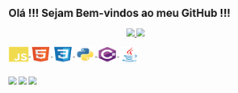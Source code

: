 ## Olá  !!! Sejam Bem-vindos ao meu GitHub !!!

<div align="center">
  <a href="https://github.com/Gabriel-Castro-Dev">
  <img height="180em" src="https://github-readme-stats.vercel.app/api?username=GabrielPedroDeCastro&show_icons=true&theme=dracula&include_all_commits=true&count_private=true"/>
  <img height="180em" src="https://github-readme-stats.vercel.app/api/top-langs/?username=GabrielPedroDeCastro&layout=compact&langs_count=7&theme=dracula"/>
</div>

<div style="display: inline_block"><br>
  <img align="center" alt="Js" height="30" width="40" src="https://raw.githubusercontent.com/devicons/devicon/master/icons/javascript/javascript-plain.svg">
  <img align="center" alt="HTML" height="30" width="40" src="https://raw.githubusercontent.com/devicons/devicon/master/icons/html5/html5-original.svg">
  <img align="center" alt="CSS" height="30" width="40" src="https://raw.githubusercontent.com/devicons/devicon/master/icons/css3/css3-original.svg">
  <img align="center" alt="Python" height="30" width="40" src="https://raw.githubusercontent.com/devicons/devicon/master/icons/python/python-original.svg">
  <img align="center" alt="Csharp" height="30" width="40" src="https://raw.githubusercontent.com/devicons/devicon/master/icons/csharp/csharp-original.svg">
  <img align="center" alt="" height="30" width="40" src="https://raw.githubusercontent.com/devicons/devicon/master/icons/java/java-original.svg">
</div>

##

<div> 
 <a href="https://discord.gg/zerooo#5359" target="_blank"><img src="https://img.shields.io/badge/Discord-7289DA?style=for-the-badge&logo=discord&logoColor=white" target="_blank"></a> 
  <a href = "mailto:gabrielpedrocastro2@gmail.com"><img src="https://img.shields.io/badge/-Gmail-%23333?style=for-the-badge&logo=gmail&logoColor=RED" target="_blank"></a>
  <a href="https://www.linkedin.com/in/gabriel-pedro-de-castro/" target="_blank"><img src="https://img.shields.io/badge/-LinkedIn-%230077B5?style=for-the-badge&logo=linkedin&logoColor=white" target="_blank"></a>  
</div>
